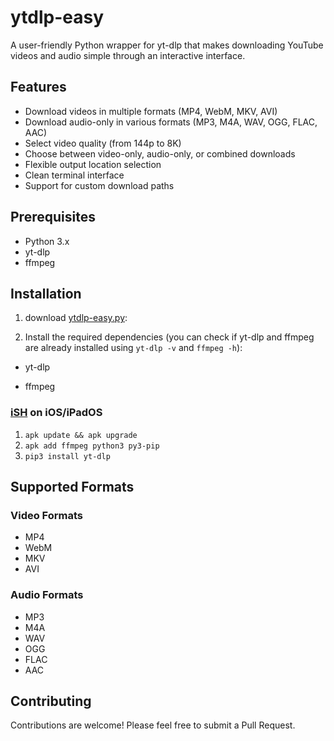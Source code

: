 # ytdlp-easy

A user-friendly Python wrapper for yt-dlp that makes downloading YouTube videos and audio simple through an interactive interface.

## Features

- Download videos in multiple formats (MP4, WebM, MKV, AVI)
- Download audio-only in various formats (MP3, M4A, WAV, OGG, FLAC, AAC)
- Select video quality (from 144p to 8K)
- Choose between video-only, audio-only, or combined downloads
- Flexible output location selection
- Clean terminal interface
- Support for custom download paths

## Prerequisites

- Python 3.x
- yt-dlp
- ffmpeg

## Installation

1. download [ytdlp-easy.py](https://github.com/binnichtaktiv/ytdlp-easy/blob/main/ytdlp-easy.py):

2. Install the required dependencies (you can check if yt-dlp and ffmpeg are already installed using `yt-dlp -v` and `ffmpeg -h`):

- yt-dlp

- ffmpeg

### [iSH](https://apps.apple.com/us/app/ish-shell/id1436902243) on iOS/iPadOS

1. `apk update && apk upgrade`
2. `apk add ffmpeg python3 py3-pip`
3. `pip3 install yt-dlp`

## Supported Formats

### Video Formats
- MP4
- WebM
- MKV
- AVI

### Audio Formats
- MP3
- M4A
- WAV
- OGG
- FLAC
- AAC

## Contributing

Contributions are welcome! Please feel free to submit a Pull Request.
